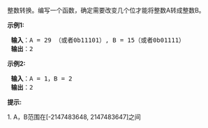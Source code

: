 整数转换。编写一个函数，确定需要改变几个位才能将整数A转成整数B。

<p> <strong>示例1:</strong></p>
<pre>
<strong> 输入</strong>：A = 29 （或者0b11101）, B = 15（或者0b01111）
<strong> 输出</strong>：2
</pre>

<p> <strong>示例2:</strong></p>
<pre>
<strong> 输入</strong>：A = 1，B = 2
<strong> 输出</strong>：2
</pre>

<p> <strong>提示:</strong></p>
1. A，B范围在[-2147483648, 2147483647]之间